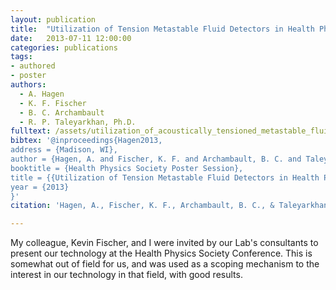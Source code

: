 ```yaml
---
layout: publication
title:  "Utilization of Tension Metastable Fluid Detectors in Health Physics"
date:   2013-07-11 12:00:00
categories: publications
tags:
- authored
- poster
authors:
  - A. Hagen
  - K. F. Fischer
  - B. C. Archambault
  - R. P. Taleyarkhan, Ph.D.
fulltext: /assets/utilization_of_acoustically_tensioned_metastable_fluid_detectors_in_health_physics_(hps_poster_final).pdf
bibtex: '@inproceedings{Hagen2013,
address = {Madison, WI},
author = {Hagen, A. and Fischer, K. F. and Archambault, B. C. and Taleyarkhan, R. P.},
booktitle = {Health Physics Society Poster Session},
title = {{Utilization of Tension Metastable Fluid Detectors in Health Physics}},
year = {2013}
}'
citation: 'Hagen, A., Fischer, K. F., Archambault, B. C., & Taleyarkhan, R. P. (2013). Utilization of Tension Metastable Fluid Detectors in Health Physics. In Health Physics Society Poster Session. Madison, WI.'

---
```


My colleague, Kevin Fischer, and I were invited by our Lab's consultants to present our technology at the Health Physics Society Conference.  This is somewhat out of field for us, and was used as a scoping mechanism to the interest in our technology in that field, with good results.